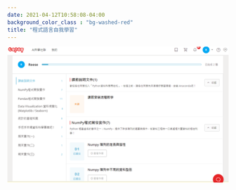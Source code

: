 ```yaml
---
date: 2021-04-12T10:58:08-04:00
background_color_class : "bg-washed-red"
title: "程式語言自我學習"
---
```

![](https://github.com/Reese9997/Reese9997.github.io/blob/2e33fa226368ca03e60cc047818ba61b2f4f9d32/content/Activity/python.png)

